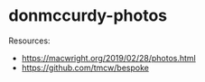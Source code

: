 # donmccurdy-photos

Resources:
- https://macwright.org/2019/02/28/photos.html
- https://github.com/tmcw/bespoke
